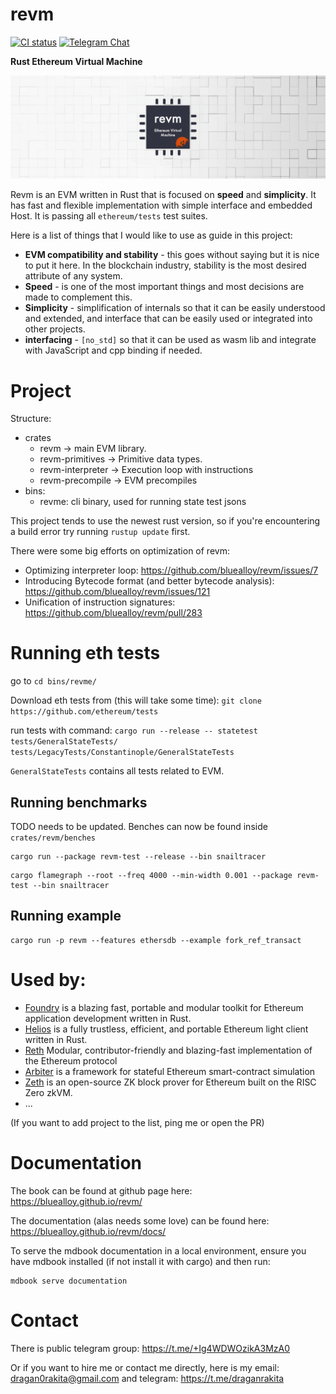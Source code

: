 # revm 

[![CI status](https://github.com/bluealloy/revm/workflows/ci/badge.svg)][gh-ci]
[![Telegram Chat][tg-badge]][tg-url]

**Rust Ethereum Virtual Machine**

![](./assets/revm-banner.png)

Revm is an EVM written in Rust that is focused on **speed** and **simplicity**.
It has fast and flexible implementation with simple interface and embedded Host.
It is passing all `ethereum/tests` test suites.

Here is a list of things that I would like to use as guide in this project:
- **EVM compatibility and stability** - this goes without saying but it is nice to put it here. In the blockchain industry, stability is the most desired attribute of any system.
- **Speed** - is one of the most important things and most decisions are made to complement this.
- **Simplicity** - simplification of internals so that it can be easily understood and extended, and interface that can be easily used or integrated into other projects.
- **interfacing** - `[no_std]` so that it can be used as wasm lib and integrate with JavaScript and cpp binding if needed.

[gh-ci]: https://github.com/bluealloy/revm/actions/workflows/ci.yml
[tg-url]: https://t.me/+Ig4WDWOzikA3MzA0
[tg-badge]: https://img.shields.io/badge/telegram-❤️-252850?logo=telegram

# Project

Structure:
* crates
    * revm -> main EVM library.
    * revm-primitives -> Primitive data types.
    * revm-interpreter -> Execution loop with instructions
    * revm-precompile -> EVM precompiles
* bins:
    * revme: cli binary, used for running state test jsons

This project tends to use the newest rust version, so if you're encountering a build error try running `rustup update` first.

There were some big efforts on optimization of revm:
* Optimizing interpreter loop: https://github.com/bluealloy/revm/issues/7
* Introducing Bytecode format (and better bytecode analysis): https://github.com/bluealloy/revm/issues/121
* Unification of instruction signatures: https://github.com/bluealloy/revm/pull/283

# Running eth tests

go to `cd bins/revme/`

Download eth tests from (this will take some time): `git clone https://github.com/ethereum/tests`

run tests with command: `cargo run --release -- statetest tests/GeneralStateTests/ tests/LegacyTests/Constantinople/GeneralStateTests`

`GeneralStateTests` contains all tests related to EVM.

## Running benchmarks

TODO needs to be updated. Benches can now be found inside `crates/revm/benches`

```shell
cargo run --package revm-test --release --bin snailtracer
```

```shell
cargo flamegraph --root --freq 4000 --min-width 0.001 --package revm-test --bin snailtracer
```

## Running example

```shell
cargo run -p revm --features ethersdb --example fork_ref_transact
```

# Used by:

* [Foundry](https://github.com/foundry-rs/foundry) is a blazing fast, portable and modular toolkit for Ethereum application development written in Rust.
* [Helios](https://github.com/a16z/helios) is a fully trustless, efficient, and portable Ethereum light client written in Rust.
* [Reth](https://github.com/paradigmxyz/reth) Modular, contributor-friendly and blazing-fast implementation of the Ethereum protocol
* [Arbiter](https://github.com/primitivefinance/arbiter) is a framework for stateful Ethereum smart-contract simulation
* [Zeth](https://github.com/risc0/zeth) is an open-source ZK block prover for Ethereum built on the RISC Zero zkVM.
* ...

(If you want to add project to the list, ping me or open the PR)


# Documentation

The book can be found at github page here: https://bluealloy.github.io/revm/

The documentation (alas needs some love) can be found here: https://bluealloy.github.io/revm/docs/

To serve the mdbook documentation in a local environment, ensure you have mdbook installed (if not install it with cargo) and then run:

```shell
mdbook serve documentation
```

# Contact

There is public telegram group: https://t.me/+Ig4WDWOzikA3MzA0

Or if you want to hire me or contact me directly, here is my email: dragan0rakita@gmail.com and telegram: https://t.me/draganrakita
